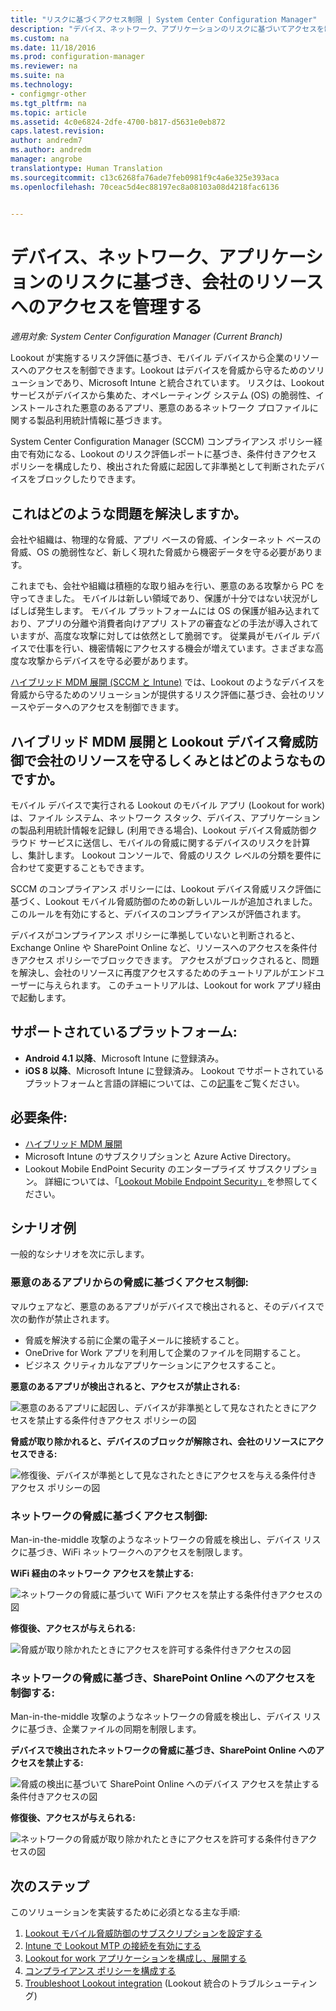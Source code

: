 ```yaml
---
title: "リスクに基づくアクセス制限 | System Center Configuration Manager"
description: "デバイス、ネットワーク、アプリケーションのリスクに基づいてアクセスを制限します。"
ms.custom: na
ms.date: 11/18/2016
ms.prod: configuration-manager
ms.reviewer: na
ms.suite: na
ms.technology:
- configmgr-other
ms.tgt_pltfrm: na
ms.topic: article
ms.assetid: 4c0e6824-2dfe-4700-b817-d5631e0eb872
caps.latest.revision: 
author: andredm7
ms.author: andredm
manager: angrobe
translationtype: Human Translation
ms.sourcegitcommit: c13c6268fa76ade7feb0981f9c4a6e325e393aca
ms.openlocfilehash: 70ceac5d4ec88197ec8a08103a08d4218fac6136


---
```

# <a name="manage-access-to-company-resource-based-on-device-network-and-application-risk"></a>デバイス、ネットワーク、アプリケーションのリスクに基づき、会社のリソースへのアクセスを管理する

*適用対象: System Center Configuration Manager (Current Branch)*

Lookout が実施するリスク評価に基づき、モバイル デバイスから企業のリソースへのアクセスを制御できます。Lookout はデバイスを脅威から守るためのソリューションであり、Microsoft Intune と統合されています。 リスクは、Lookout サービスがデバイスから集めた、オペレーティング システム (OS) の脆弱性、インストールされた悪意のあるアプリ、悪意のあるネットワーク プロファイルに関する製品利用統計情報に基づきます。 

System Center Configuration Manager (SCCM) コンプライアンス ポリシー経由で有効になる、Lookout のリスク評価レポートに基づき、条件付きアクセス ポリシーを構成したり、検出された脅威に起因して非準拠として判断されたデバイスをブロックしたりできます。  

## <a name="what-problem-does-this-solve"></a>これはどのような問題を解決しますか。
会社や組織は、物理的な脅威、アプリ ベースの脅威、インターネット ベースの脅威、OS の脆弱性など、新しく現れた脅威から機密データを守る必要があります。

これまでも、会社や組織は積極的な取り組みを行い、悪意のある攻撃から PC を守ってきました。 モバイルは新しい領域であり、保護が十分ではない状況がしばしば発生します。 モバイル プラットフォームには OS の保護が組み込まれており、アプリの分離や消費者向けアプリ ストアの審査などの手法が導入されていますが、高度な攻撃に対しては依然として脆弱です。 従業員がモバイル デバイスで仕事を行い、機密情報にアクセスする機会が増えています。さまざまな高度な攻撃からデバイスを守る必要があります。

[ハイブリッド MDM 展開 (SCCM と Intune)](https://docs.microsoft.com/en-us/sccm/mdm/understand/choose-between-standalone-intune-and-hybrid-mobile-device-management) では、Lookout のようなデバイスを脅威から守るためのソリューションが提供するリスク評価に基づき、会社のリソースやデータへのアクセスを制御できます。

## <a name="how-do-the-hybrid-mdm-deployment-and-lookout-device-threat-protection-help-protect-company-resources"></a>ハイブリッド MDM 展開と Lookout デバイス脅威防御で会社のリソースを守るしくみとはどのようなものですか。
モバイル デバイスで実行される Lookout のモバイル アプリ (Lookout for work) は、ファイル システム、ネットワーク スタック、デバイス、アプリケーションの製品利用統計情報を記録し (利用できる場合)、Lookout デバイス脅威防御クラウド サービスに送信し、モバイルの脅威に関するデバイスのリスクを計算し、集計します。 Lookout コンソールで、脅威のリスク レベルの分類を要件に合わせて変更することもできます。  

SCCM のコンプライアンス ポリシーには、Lookout デバイス脅威リスク評価に基づく、Lookout モバイル脅威防御のための新しいルールが追加されました。 このルールを有効にすると、デバイスのコンプライアンスが評価されます。

デバイスがコンプライアンス ポリシーに準拠していないと判断されると、Exchange Online や SharePoint Online など、リソースへのアクセスを条件付きアクセス ポリシーでブロックできます。 アクセスがブロックされると、問題を解決し、会社のリソースに再度アクセスするためのチュートリアルがエンドユーザーに与えられます。 このチュートリアルは、Lookout for work アプリ経由で起動します。

## <a name="supported-platforms"></a>サポートされているプラットフォーム:
* **Android 4.1 以降**、Microsoft Intune に登録済み。
* **iOS 8 以降**、Microsoft Intune に登録済み。
Lookout でサポートされているプラットフォームと言語の詳細については、この[記事](https://personal.support.lookout.com/hc/en-us/articles/114094140253)をご覧ください。

## <a name="prerequisites"></a>必要条件:
* [ハイブリッド MDM 展開](https://docs.microsoft.com/en-us/sccm/mdm/understand/choose-between-standalone-intune-and-hybrid-mobile-device-management)
* Microsoft Intune のサブスクリプションと Azure Active Directory。
* Lookout Mobile EndPoint Security のエンタープライズ サブスクリプション。  詳細については、「[Lookout Mobile Endpoint Security」](https://www.lookout.com/products/mobile-endpoint-security)を参照してください。

## <a name="example-scenarios"></a>シナリオ例
一般的なシナリオを次に示します。
### <a name="control-access-based-on-threat-from-malicious-apps"></a>悪意のあるアプリからの脅威に基づくアクセス制御:
マルウェアなど、悪意のあるアプリがデバイスで検出されると、そのデバイスで次の動作が禁止されます。
* 脅威を解決する前に企業の電子メールに接続すること。
* OneDrive for Work アプリを利用して企業のファイルを同期すること。
* ビジネス クリティカルなアプリケーションにアクセスすること。

**悪意のあるアプリが検出されると、アクセスが禁止される:**

![悪意のあるアプリに起因し、デバイスが非準拠として見なされたときにアクセスを禁止する条件付きアクセス ポリシーの図](../media/config-mgr-maliciousapps_blocked.png)

**脅威が取り除かれると、デバイスのブロックが解除され、会社のリソースにアクセスできる:**

![修復後、デバイスが準拠として見なされたときにアクセスを与える条件付きアクセス ポリシーの図](../media/config-mgr-maliciousapps-unblocked.png)
### <a name="control-access-based-on-threat-to-network"></a>ネットワークの脅威に基づくアクセス制御:
Man-in-the-middle 攻撃のようなネットワークの脅威を検出し、デバイス リスクに基づき、WiFi ネットワークへのアクセスを制限します。

**WiFi 経由のネットワーク アクセスを禁止する:**

![ネットワークの脅威に基づいて WiFi アクセスを禁止する条件付きアクセスの図](../media/config-mgr-network-wifi-blocked.png)

**修復後、アクセスが与えられる:**

![脅威が取り除かれたときにアクセスを許可する条件付きアクセスの図](../media/config-mgr-network-wifi-unblocked.png)
### <a name="control-access-to-sharepoint-online-based-on-threat-to-network"></a>ネットワークの脅威に基づき、SharePoint Online へのアクセスを制御する:

Man-in-the-middle 攻撃のようなネットワークの脅威を検出し、デバイス リスクに基づき、企業ファイルの同期を制限します。

**デバイスで検出されたネットワークの脅威に基づき、SharePoint Online へのアクセスを禁止する:**

![脅威の検出に基づいて SharePoint Online へのデバイス アクセスを禁止する条件付きアクセスの図](../media/config-mgr-network-spo-blocked.png)


**修復後、アクセスが与えられる:**

![ネットワークの脅威が取り除かれたときにアクセスを許可する条件付きアクセスの図](../media/config-mgr-network-spo-unblocked.png)

## <a name="next-steps"></a>次のステップ
このソリューションを実装するために必須となる主な手順:
1.    [Lookout モバイル脅威防御のサブスクリプションを設定する](set-up-your-subscription-with-lookout.md)
2.    [Intune で Lookout MTP の接続を有効にする](enable-lookout-connection-in-intune.md)
3.  [Lookout for work アプリケーションを構成し、展開する](configure-and-deploy-lookout-for-work-apps.md)
4.    [コンプライアンス ポリシーを構成する](enable-device-threat-protection-rule-compliance-policy.md)
5.    [Troubleshoot Lookout integration](troubleshoot-lookout-integration.md) (Lookout 統合のトラブルシューティング)



<!--HONumber=Dec16_HO3-->


